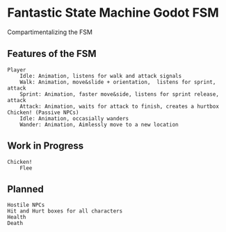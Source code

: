 # Fantastic State Machine Godot FSM
 Compartimentalizing the FSM

Features of the FSM
---
	Player
		Idle: Animation, listens for walk and attack signals
		Walk: Animation, move&slide + orientation,  listens for sprint, attack
		Sprint: Animation, faster move&side, listens for sprint release, attack
		Attack: Animation, waits for attack to finish, creates a hurtbox
	Chicken! (Passive NPCs)
		Idle: Animation, occasially wanders			
		Wander: Animation, Aimlessly move to a new location
Work in Progress
---
	Chicken!
		Flee
Planned
---
	Hostile NPCs
	Hit and Hurt boxes for all characters
	Health
	Death
